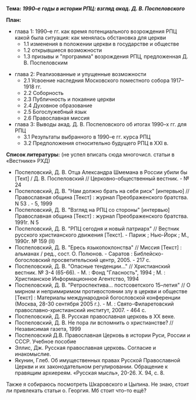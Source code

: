 __Тема:__ ___1990–е годы в истории РПЦ: взгляд акад. Д. В. Поспеловского___

__План:__

- глава 1: 1990–е гг. как время потенциального возрождения РПЦ
какой была ситуация: как менялась обстановка для церкви
	- 1.1 изменения в положении церкви в государстве и обществе
	- 1.2 открывшиеся возможности
	- 1.3 призывы и "программа" возрождения РПЦ, предложенная Д. В. Поспеловским
<!-- (мб также оАМ, оГК (статья...) и др.?)-->
- глава 2: Реализованные и упущенные возможности
	- 2.1 Усвоение наследния Московского поместного собора 1917–1918 гг.
	- 2.2 Соборность
	- 2.3 Публичность и покаяние церкви <!--секретность, "тихая дилпоматия" vs каноничность и публичное покаяние-->
	- 2.4 Духовное образование
	- 2.5 Богослужебный язык
	- 2.6 Православная миссия <!--рост сектанства-->
- глава 3: Выводы акад. Д. В. Поспеловского об итогах 1990–х гг. для РПЦ
	- 3.1 Результаты выбранного в 1990–е гг. курса РПЦ
	- 3.2 Предположения относительно будущего РПЦ в XXI в.

__Список литературы:__ (не успел вписать сюда многочисл. статьи в «Вестнике» РХД)

- Поспеловский, Д. В.  Отца Александра Шмемана в России убили бы [Text] / Д. В. Поспеловский // Церковно-общественный вестник. - № 24
- Поспеловский, Д. В. "Нам должно брать на себя риск" [интервью] // Православная община [Текст] : журнал Преображенского братства. N 53 . - 5, 1999
- Поспеловский, Д. В. "Взгляд на РПЦ со стороны" [интервью] Православная община [Текст] : журнал Преображенского братства. 1991г. N 5
- Поспеловский, Д. В. "РПЦ сегодня и новый патриарх" // Вестник русского христианского движения [Текст]. - Париж ; Нью-Йорк ; М., 1990г. № 159 (II) 
- Поспеловский, Д. В. "Ересь языкопоклонства" // Миссия [Текст] : альманах / ред., сост. О. Полюнов. - Саратов : Библейско-богословский просветительский центр, 2005. - 217 с.
- Поспеловский, Д. В. "Опасные тенденции..." // Христианский вестник. № 3-4 (65-66). - М. : Фонд "Гласность", 1994 ; М. : Христианское Информационное Агентство, 1994
- Поспеловский, Д. В. "Ретроспектива... постсоветского 15–летия" // О мирном и непримиримом противостоянии злу в церкви и обществе [Текст] : Материалы международной богословской конференции (Москва, 28-30 сентября 2005 г.). - М. : Свято-Филаретовский православно-христианский институт, 2007. - 464 с.
- Поспеловский, Д. В.  Русская православная церковь в XX веке. 
- Поспеловский, Д. В. Не пора ли вспомнить о христианстве? // Независимая газета, 1999
- Поспеловский Д.В. Православная Церковь в истории Руси, России и СССР. Учебное пособие
- Эллис, Дж. Русская православная церковь. Согласие и инакомыслие. 
- Якунин, Глеб. Об имущественных правах Русской Православной Церкви и их законодательном регулировании. Обращение к правящим архиереям. «Русская мысль», 20-26. Х. 94, с. 8.

Также я собираюсь посмотреть Шкаровского и Цыпина.
Не знаю, стоит ли привлекать статьи о. Георгия.
Мб стоит что–то ещё?
